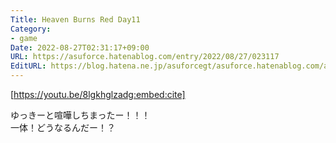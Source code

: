 ```yaml
---
Title: Heaven Burns Red Day11
Category:
- game
Date: 2022-08-27T02:31:17+09:00
URL: https://asuforce.hatenablog.com/entry/2022/08/27/023117
EditURL: https://blog.hatena.ne.jp/asuforcegt/asuforce.hatenablog.com/atom/entry/4207112889912259802
---
```


[https://youtu.be/8lgkhglzadg:embed:cite]

ゆっきーと喧嘩しちまったー！！！  
一体！どうなるんだー！？
